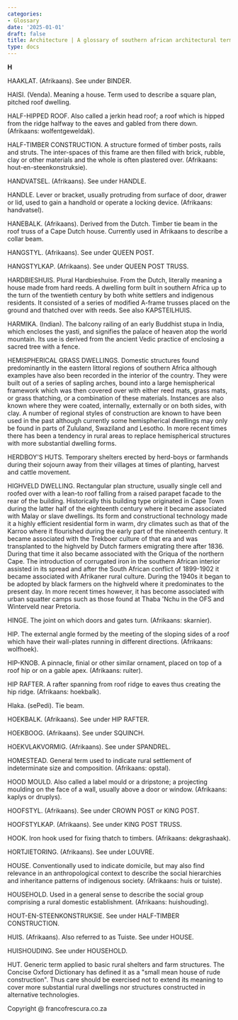 ```yaml
---
categories:
- Glossary
date: '2025-01-01'
draft: false
title: Architecture | A glossary of southern african architectural terms
type: docs
---
```


**H**

HAAKLAT. (Afrikaans). See under BINDER.

HAISI. (Venda). Meaning a house. Term used to describe a square plan, pitched roof dwelling.

HALF-HIPPED ROOF. Also called a jerkin head roof; a roof which is hipped from the ridge halfway to the eaves and gabled from there down. (Afrikaans: wolfentgeweldak).

HALF-TIMBER CONSTRUCTION. A structure formed of timber posts, rails and struts. The inter-spaces of this frame are then filled with brick, rubble, clay or other materials and the whole is often plastered over. (Afrikaans: hout-en-steenkonstruksie).

HANDVATSEL. (Afrikaans). See under HANDLE.

HANDLE. Lever or bracket, usually protruding from surface of door, drawer or lid, used to gain a handhold or operate a locking device. (Afrikaans: handvatsel).

HANEBALK. (Afrikaans). Derived from the Dutch. Timber tie beam in the roof truss of a Cape Dutch house. Currently used in Afrikaans to describe a collar beam.

HANGSTYL. (Afrikaans). See under QUEEN POST.

HANGSTYLKAP. (Afrikaans). See under QUEEN POST TRUSS.

HARDBIESHUIS. Plural Hardbieshuise. From the Dutch, literally meaning a house made from hard reeds. A dwelling form built in southern Africa up to the turn of the twentieth century by both white settlers and indigenous residents. It consisted of a series of modified A-frame trusses placed on the ground and thatched over with reeds. See also KAPSTEILHUIS.

HARMIKA. (Indian). The balcony railing of an early Buddhist stupa in India, which encloses the yasti, and signifies the palace of heaven atop the world mountain. Its use is derived from the ancient Vedic practice of enclosing a sacred tree with a fence.

HEMISPHERICAL GRASS DWELLINGS. Domestic structures found predominantly in the eastern littoral regions of southern Africa although examples have also been recorded in the interior of the country. They were built out of a series of sapling arches, bound into a large hemispherical framework which was then covered over with either reed mats, grass mats, or grass thatching, or a combination of these materials. Instances are also known where they were coated, internally, externally or on both sides, with clay. A number of regional styles of construction are known to have been used in the past although currently some hemispherical dwellings may only be found in parts of Zululand, Swaziland and Lesotho. In more recent times there has been a tendency in rural areas to replace hemispherical structures with more substantial dwelling forms.

HERDBOY'S HUTS. Temporary shelters erected by herd-boys or farmhands during their sojourn away from their villages at times of planting, harvest and cattle movement.

HIGHVELD DWELLING. Rectangular plan structure, usually single cell and roofed over with a lean-to roof falling from a raised parapet facade to the rear of the building. Historically this building type originated in Cape Town during the latter half of the eighteenth century where it became associated with Malay or slave dwellings. Its form and constructional technology made it a highly efficient residential form in warm, dry climates such as that of the Karroo where it flourished during the early part of the nineteenth century. It became associated with the Trekboer culture of that era and was transplanted to the highveld by Dutch farmers emigrating there after 1836. During that time it also became associated with the Griqua of the northern Cape. The introduction of corrugated iron in the southern African interior assisted in its spread and after the South African conflict of 1899-1902 it became associated with Afrikaner rural culture. During the 1940s it began to be adopted by black farmers on the highveld where it predominates to the present day. In more recent times however, it has become associated with urban squatter camps such as those found at Thaba 'Nchu in the OFS and Winterveld near Pretoria.

HINGE. The joint on which doors and gates turn. (Afrikaans: skarnier).

HIP. The external angle formed by the meeting of the sloping sides of a roof which have their wall-plates running in different directions. (Afrikaans: wolfhoek).

HIP-KNOB. A pinnacle, finial or other similar ornament, placed on top of a roof hip or on a gable apex. (Afrikaans: ruiter).

HIP RAFTER. A rafter spanning from roof ridge to eaves thus creating the hip ridge. (Afrikaans: hoekbalk).

Hlaka. (sePedi). Tie beam.

HOEKBALK. (Afrikaans). See under HIP RAFTER.

HOEKBOOG. (Afrikaans). See under SQUINCH.

HOEKVLAKVORMIG. (Afrikaans). See under SPANDREL.

HOMESTEAD. General term used to indicate rural settlement of indeterminate size and composition. (Afrikaans: opstal).

HOOD MOULD. Also called a label mould or a dripstone; a projecting moulding on the face of a wall, usually above a door or window. (Afrikaans: kaplys or druplys).

HOOFSTYL. (Afrikaans). See under CROWN POST or KING POST.

HOOFSTYLKAP. (Afrikaans). See under KING POST TRUSS.

HOOK. Iron hook used for fixing thatch to timbers. (Afrikaans: dekgrashaak).

HORTJIETORING. (Afrikaans). See under LOUVRE.

HOUSE. Conventionally used to indicate domicile, but may also find relevance in an anthropological context to describe the social hierarchies and inheritance patterns of indigenous society. (Afrikaans: huis or tuiste).

HOUSEHOLD. Used in a general sense to describe the social group comprising a rural domestic establishment. (Afrikaans: huishouding).

HOUT-EN-STEENKONSTRUKSIE. See under HALF-TIMBER CONSTRUCTION.

HUIS. (Afrikaans). Also referred to as Tuiste. See under HOUSE.

HUISHOUDING. See under HOUSEHOLD.

HUT. Generic term applied to basic rural shelters and farm structures. The Concise Oxford Dictionary has defined it as a "small mean house of rude construction". Thus care should be exercised not to extend its meaning to cover more substantial rural dwellings nor structures constructed in alternative technologies.

Copyright @ francofrescura.co.za
